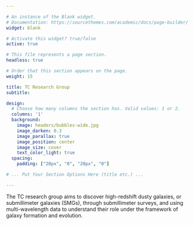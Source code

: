 ```yaml
---

# An instance of the Blank widget.
# Documentation: https://sourcethemes.com/academic/docs/page-builder/
widget: blank

# Activate this widget? true/false
active: true

# This file represents a page section.
headless: true

# Order that this section appears on the page.
weight: 15

title: TC Research Group
subtitle:

design:
  # Choose how many columns the section has. Valid values: 1 or 2.
  columns: '1'
  background:
    image: headers/bubbles-wide.jpg
    image_darken: 0.3
    image_parallax: true
    image_position: center
    image_size: cover
    text_color_light: true
  spacing:
    padding: ["20px", "0", "20px", "0"]

# ... Put Your Section Options Here (title etc.) ...

---
```


The TC research group aims to discover high-redshift dusty galaxies, or submillimeter galaxies (SMGs), through submillimeter surveys, and using multi-wavelength data to understand their role under the framework of galaxy formation and evolution.
